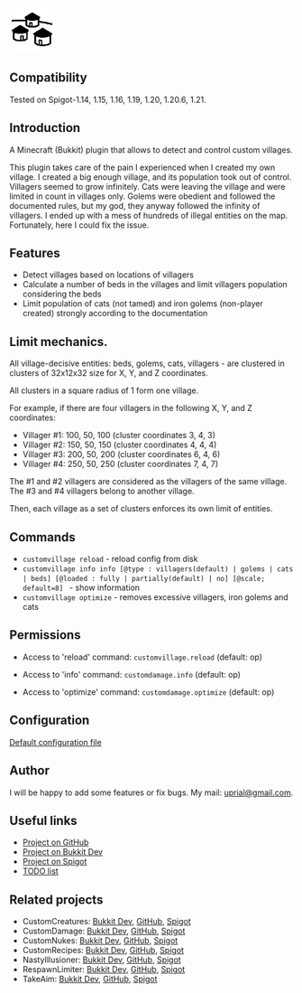 ![CustomVillage Logo](images/customvillage-logo.png)

## Compatibility

Tested on Spigot-1.14, 1.15, 1.16, 1.19, 1.20, 1.20.6, 1.21.

## Introduction

A Minecraft (Bukkit) plugin that allows to detect and control custom villages.

This plugin takes care of the pain I experienced when I created my own village.
I created a big enough village, and its population took out of control.
Villagers seemed to grow infinitely. Cats were leaving the village and were limited in count in villages only.
Golems were obedient and followed the documented rules, but my god, they anyway followed the infinity of villagers.
I ended up with a mess of hundreds of illegal entities on the map. Fortunately, here I could fix the issue.

## Features

* Detect villages based on locations of villagers
* Calculate a number of beds in the villages and limit villagers population considering the beds
* Limit population of cats (not tamed) and iron golems (non-player created) strongly according to the documentation

## Limit mechanics.

All village-decisive entities: beds, golems, cats, villagers - are clustered in clusters of 32x12x32 size for X, Y, and Z coordinates.

All clusters in a square radius of 1 form one village.

For example, if there are four villagers in the following X, Y, and Z coordinates:

- Villager #1: 100, 50, 100 (cluster coordinates 3, 4, 3)
- Villager #2: 150, 50, 150 (cluster coordinates 4, 4, 4)
- Villager #3: 200, 50, 200 (cluster coordinates 6, 4, 6)
- Villager #4: 250, 50, 250 (cluster coordinates 7, 4, 7)

The #1 and #2 villagers are considered as the villagers of the same village. The #3 and #4 villagers belong to another village.

Then, each village as a set of clusters enforces its own limit of entities.

## Commands

* `customvillage reload` - reload config from disk
* `customvillage info info [@type : villagers(default) | golems | cats | beds] [@loaded : fully | partially(default) | no] [@scale; default=8] ` - show information
* `customvillage optimize` - removes excessive villagers, iron golems and cats

## Permissions

* Access to 'reload' command:
`customvillage.reload` (default: op)

* Access to 'info' command:
`customdamage.info` (default: op)

* Access to 'optimize' command:
`customdamage.optimize` (default: op)

## Configuration
[Default configuration file](src/main/resources/config.yml)

## Author
I will be happy to add some features or fix bugs. My mail: uprial@gmail.com.

## Useful links
* [Project on GitHub](https://github.com/uprial/customvillage/)
* [Project on Bukkit Dev](http://dev.bukkit.org/bukkit-plugins/customvillage/)
* [Project on Spigot](https://www.spigotmc.org/resources/customvillage.69170/)
* [TODO list](TODO.md)

## Related projects
* CustomCreatures: [Bukkit Dev](http://dev.bukkit.org/bukkit-plugins/customcreatures/), [GitHub](https://github.com/uprial/customcreatures), [Spigot](https://www.spigotmc.org/resources/customcreatures.68711/)
* CustomDamage: [Bukkit Dev](http://dev.bukkit.org/bukkit-plugins/customdamage/), [GitHub](https://github.com/uprial/customdamage), [Spigot](https://www.spigotmc.org/resources/customdamage.68712/)
* CustomNukes: [Bukkit Dev](http://dev.bukkit.org/bukkit-plugins/customnukes/), [GitHub](https://github.com/uprial/customnukes), [Spigot](https://www.spigotmc.org/resources/customnukes.68710/)
* CustomRecipes: [Bukkit Dev](https://dev.bukkit.org/projects/custom-recipes), [GitHub](https://github.com/uprial/customrecipes/), [Spigot](https://www.spigotmc.org/resources/customrecipes.89435/)
* NastyIllusioner: [Bukkit Dev](https://legacy.curseforge.com/minecraft/bukkit-plugins/nastyillusioner), [GitHub](https://github.com/uprial/nastyillusioner), [Spigot](https://www.spigotmc.org/resources/nastyillusioner.109715/)
* RespawnLimiter: [Bukkit Dev](https://www.curseforge.com/minecraft/bukkit-plugins/respawn-limiter), [GitHub](https://github.com/uprial/respawnlimiter/), [Spigot](https://www.spigotmc.org/resources/respawnlimiter.106469/)
* TakeAim: [Bukkit Dev](https://dev.bukkit.org/projects/takeaim), [GitHub](https://github.com/uprial/takeaim), [Spigot](https://www.spigotmc.org/resources/takeaim.68713/)
